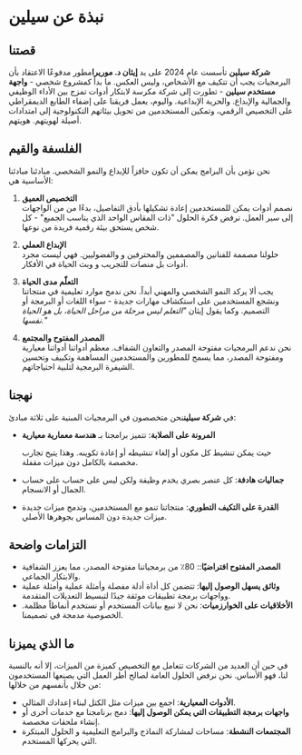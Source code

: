 # نبذة عن سيلين

## قصتنا

**شركة سيلين**  تأسست عام 2024 على يد **إيثان د. موريرا**مطور مدفوعًا
الاعتقاد بأن البرمجيات يجب أن تتكيف مع الأشخاص، وليس العكس.
ما بدأ كمشروع شخصي - **واجهة مستخدم سيلين**  - تطورت إلى شركة
مكرسة لابتكار أدوات تمزج بين الأداء الوظيفي والجمالية والإبداع.
والحرية الإبداعية. واليوم، يعمل فريقنا على إضفاء الطابع الديمقراطي على التخصيص الرقمي، وتمكين
المستخدمين من تحويل بيئاتهم التكنولوجية إلى امتدادات أصيلة لهويتهم.
هويتهم.

## الفلسفة والقيم

نحن نؤمن بأن البرامج يمكن أن تكون حافزاً للإبداع والنمو الشخصي. مبادئنا
مبادئنا الأساسية هي:

1.  **التخصيص العميق**\
    نصمم أدوات يمكن للمستخدمين إعادة تشكيلها بأدق التفاصيل، بدءًا من
    من الواجهات إلى سير العمل. نرفض فكرة الحلول "ذات المقاس الواحد الذي يناسب الجميع"
    \- كل شخص يستحق بيئة رقمية فريدة من نوعها.

2.  **الإبداع العملي**\
    حلولنا مصممة للفنانين والمصممين والمحترفين و
    والفضوليين. فهي ليست مجرد أدوات بل منصات للتجريب و
    وبث الحياة في الأفكار.

3.  **التعلّم مدى الحياة**\
    يجب ألا يركد النمو الشخصي والمهني أبداً. نحن ندمج
    موارد تعليمية في منتجاتنا ونشجع المستخدمين على استكشاف
    مهارات جديدة - سواء اللغات أو البرمجة أو التصميم. وكما يقول إيثان *"التعلم
    ليس مرحلة من مراحل الحياة، بل هو الحياة نفسها."*

4.  **المصدر المفتوح والمجتمع**\
    نحن ندعم البرمجيات مفتوحة المصدر والتعاون الشفاف. معظم أدواتنا
    أدواتنا معيارية ومفتوحة المصدر، مما يسمح للمطورين والمستخدمين
    المساهمة وتكييف وتحسين الشيفرة البرمجية لتلبية احتياجاتهم.

## نهجنا

في **شركة سيلين**نحن متخصصون في البرمجيات المبنية على ثلاثة مبادئ:

*   **المرونة على الصلابة**: تتميز برامجنا بـ **هندسة معمارية معيارية**

    حيث يمكن تنشيط كل مكون أو إلغاء تنشيطه أو إعادة تكوينه. وهذا
    يتيح تجارب مخصصة بالكامل دون ميزات مقفلة.
*   **جماليات هادفة**: كل عنصر بصري يخدم وظيفة ولكن ليس على حساب
    على حساب الجمال أو الانسجام.
*   **القدرة على التكيف التطوري**: منتجاتنا تنمو مع المستخدمين، وتدمج ميزات جديدة
    ميزات جديدة دون المساس بجوهرها الأصلي.

## التزامات واضحة

*   **المصدر المفتوح افتراضيًا**:: 80٪ من برمجياتنا مفتوحة المصدر، مما يعزز
    الشفافية والابتكار الجماعي.
*   **وثائق يسهل الوصول إليها**: تتضمن كل أداة أدلة مفصلة وأمثلة عملية
    وأمثلة عملية وواجهات برمجة تطبيقات موثقة جيدًا لتبسيط التعديلات المتقدمة.
*   **الأخلاقيات على الخوارزميات**: نحن لا نبيع بيانات المستخدم أو نستخدم أنماطاً مظلمة.
    الخصوصية مدمجة في تصميمنا.

## ما الذي يميزنا

في حين أن العديد من الشركات تتعامل مع التخصيص كميزة من الميزات، إلا أنه بالنسبة لنا، فهو
الأساس. نحن نرفض الحلول العامة لصالح أطر العمل التي يصنعها المستخدمون من خلال
بأنفسهم من خلالها:

*   **الأدوات المعيارية**: اجمع بين ميزات مثل الكتل لبناء إعدادك المثالي.
*   **واجهات برمجة التطبيقات التي يمكن الوصول إليها**: دمج برنامجنا مع خدمات أخرى أو إنشاء
    ملحقات مخصصة.
*   **المجتمعات النشطة**: مساحات لمشاركة النماذج والبرامج التعليمية و
    الحلول المبتكرة التي يحركها المستخدم.
